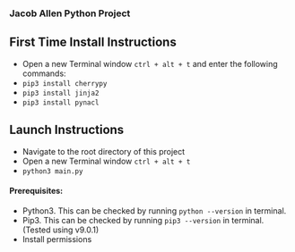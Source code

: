 ### Jacob Allen Python Project

## First Time Install Instructions
- Open a new Terminal window `ctrl + alt + t` and enter the following commands:
- `pip3 install cherrypy`
- `pip3 install jinja2`
- `pip3 install pynacl`

## Launch Instructions
- Navigate to the root directory of this project
- Open a new Terminal window `ctrl + alt + t`
- `python3 main.py`


#### Prerequisites:
- Python3. This can be checked by running `python --version` in terminal.
- Pip3. This can be checked by running `pip3 --version` in terminal. (Tested using v9.0.1)
- Install permissions
